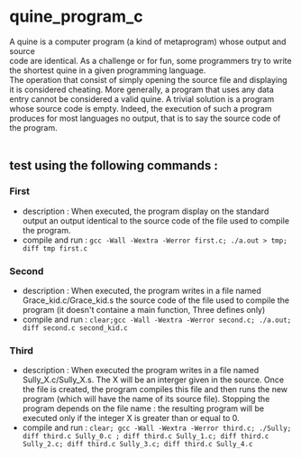 # quine_program_c<br/>

A quine is a computer program (a kind of metaprogram) whose output and source<br/>
code are identical. As a challenge or for fun, some programmers try to write the shortest quine in a given programming language.<br/>
The operation that consist of simply opening the source file and displaying it is considered cheating. More generally, a program that uses any data entry cannot be considered
a valid quine. A trivial solution is a program whose source code is empty. Indeed, the
execution of such a program produces for most languages no output, that is to say the
source code of the program.<br/>
<br/>
## test using the following commands :
### First
* description :  When executed, the program display on the standard output an output identical to the source code of the file used to compile the program.<br/>
* compile and run : `gcc -Wall -Wextra -Werror first.c; ./a.out > tmp; diff tmp first.c`<br/>

### Second
* description :  When executed, the program writes in a file named Grace_kid.c/Grace_kid.s the source code of the file used to compile the program (it doesn't containe a main function, Three defines only)<br/>
* compile and run : `clear;gcc -Wall -Wextra -Werror second.c; ./a.out; diff second.c second_kid.c`<br/>

### Third
* description :  When executed the program writes in a file named Sully_X.c/Sully_X.s. The X will be an interger given in the source. Once the file is created, the program compiles this file and then runs the new                            program (which will have the name of its source file). Stopping the program depends on the file name : the resulting program will be executed only if the integer X is greater than or equal to 0.<br/>
* compile and run : `clear; gcc -Wall -Wextra -Werror third.c; ./Sully; diff third.c Sully_0.c ; diff third.c Sully_1.c; diff third.c Sully_2.c; diff third.c Sully_3.c; diff third.c Sully_4.c`<br/>
